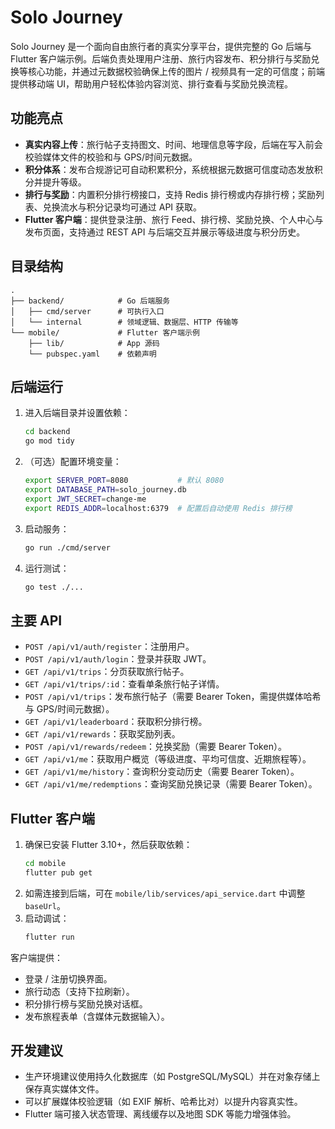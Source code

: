 # Solo Journey

Solo Journey 是一个面向自由旅行者的真实分享平台，提供完整的 Go 后端与 Flutter 客户端示例。后端负责处理用户注册、旅行内容发布、积分排行与奖励兑换等核心功能，并通过元数据校验确保上传的图片 / 视频具有一定的可信度；前端提供移动端 UI，帮助用户轻松体验内容浏览、排行查看与奖励兑换流程。

## 功能亮点

- **真实内容上传**：旅行帖子支持图文、时间、地理信息等字段，后端在写入前会校验媒体文件的校验和与 GPS/时间元数据。
- **积分体系**：发布合规游记可自动积累积分，系统根据元数据可信度动态发放积分并提升等级。
- **排行与奖励**：内置积分排行榜接口，支持 Redis 排行榜或内存排行榜；奖励列表、兑换流水与积分记录均可通过 API 获取。
- **Flutter 客户端**：提供登录注册、旅行 Feed、排行榜、奖励兑换、个人中心与发布页面，支持通过 REST API 与后端交互并展示等级进度与积分历史。

## 目录结构

```
.
├── backend/            # Go 后端服务
│   ├── cmd/server      # 可执行入口
│   └── internal        # 领域逻辑、数据层、HTTP 传输等
└── mobile/             # Flutter 客户端示例
    ├── lib/            # App 源码
    └── pubspec.yaml    # 依赖声明
```

## 后端运行

1. 进入后端目录并设置依赖：
   ```bash
   cd backend
   go mod tidy
   ```
2. （可选）配置环境变量：
   ```bash
   export SERVER_PORT=8080           # 默认 8080
   export DATABASE_PATH=solo_journey.db
   export JWT_SECRET=change-me
   export REDIS_ADDR=localhost:6379  # 配置后自动使用 Redis 排行榜
   ```
3. 启动服务：
   ```bash
   go run ./cmd/server
   ```
4. 运行测试：
   ```bash
   go test ./...
   ```

## 主要 API

- `POST /api/v1/auth/register`：注册用户。
- `POST /api/v1/auth/login`：登录并获取 JWT。
- `GET /api/v1/trips`：分页获取旅行帖子。
- `GET /api/v1/trips/:id`：查看单条旅行帖子详情。
- `POST /api/v1/trips`：发布旅行帖子（需要 Bearer Token，需提供媒体哈希与 GPS/时间元数据）。
- `GET /api/v1/leaderboard`：获取积分排行榜。
- `GET /api/v1/rewards`：获取奖励列表。
- `POST /api/v1/rewards/redeem`：兑换奖励（需要 Bearer Token）。
- `GET /api/v1/me`：获取用户概览（等级进度、平均可信度、近期旅程等）。
- `GET /api/v1/me/history`：查询积分变动历史（需要 Bearer Token）。
- `GET /api/v1/me/redemptions`：查询奖励兑换记录（需要 Bearer Token）。

## Flutter 客户端

1. 确保已安装 Flutter 3.10+，然后获取依赖：
   ```bash
   cd mobile
   flutter pub get
   ```
2. 如需连接到后端，可在 `mobile/lib/services/api_service.dart` 中调整 `baseUrl`。
3. 启动调试：
   ```bash
   flutter run
   ```

客户端提供：
- 登录 / 注册切换界面。
- 旅行动态（支持下拉刷新）。
- 积分排行榜与奖励兑换对话框。
- 发布旅程表单（含媒体元数据输入）。

## 开发建议

- 生产环境建议使用持久化数据库（如 PostgreSQL/MySQL）并在对象存储上保存真实媒体文件。
- 可以扩展媒体校验逻辑（如 EXIF 解析、哈希比对）以提升内容真实性。
- Flutter 端可接入状态管理、离线缓存以及地图 SDK 等能力增强体验。
